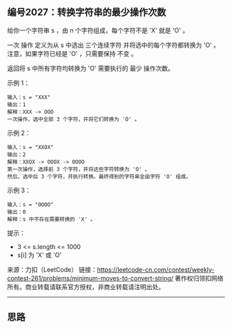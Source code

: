 ## 编号2027：转换字符串的最少操作次数

给你一个字符串 s ，由 n 个字符组成，每个字符不是 'X' 就是 'O' 。

一次 操作 定义为从 s 中选出 三个连续字符 并将选中的每个字符都转换为 'O' 。注意，如果字符已经是 'O' ，只需要保持 不变 。

返回将 s 中所有字符均转换为 'O' 需要执行的 最少 操作次数。

 

示例 1：
```
输入：s = "XXX"
输出：1
解释：XXX -> OOO
一次操作，选中全部 3 个字符，并将它们转换为 'O' 。
```
示例 2：
```
输入：s = "XXOX"
输出：2
解释：XXOX -> OOOX -> OOOO
第一次操作，选择前 3 个字符，并将这些字符转换为 'O' 。
然后，选中后 3 个字符，并执行转换。最终得到的字符串全由字符 'O' 组成。
```
示例 3：
```
输入：s = "OOOO"
输出：0
解释：s 中不存在需要转换的 'X' 。 
```
提示：

* 3 <= s.length <= 1000
* s[i] 为 'X' 或 'O'


来源：力扣（LeetCode）
链接：https://leetcode-cn.com/contest/weekly-contest-261/problems/minimum-moves-to-convert-string/
著作权归领扣网络所有。商业转载请联系官方授权，非商业转载请注明出处。

---
## 思路